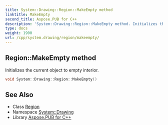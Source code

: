 ```yaml
---
title: System::Drawing::Region::MakeEmpty method
linktitle: MakeEmpty
second_title: Aspose.PUB for C++
description: 'System::Drawing::Region::MakeEmpty method. Initializes the current object to empty interior in C++.'
type: docs
weight: 1900
url: /cpp/system.drawing/region/makeempty/
---
```

## Region::MakeEmpty method


Initializes the current object to empty interior.

```cpp
void System::Drawing::Region::MakeEmpty()
```

## See Also

* Class [Region](../)
* Namespace [System::Drawing](../../)
* Library [Aspose.PUB for C++](../../../)
